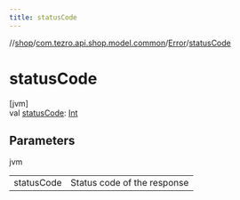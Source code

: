 ```yaml
---
title: statusCode
---
```

//[shop](../../../index.html)/[com.tezro.api.shop.model.common](../index.html)/[Error](index.html)/[statusCode](status-code.html)



# statusCode



[jvm]\
val [statusCode](status-code.html): [Int](https://kotlinlang.org/api/latest/jvm/stdlib/kotlin/-int/index.html)



## Parameters


jvm

| | |
|---|---|
| statusCode | Status code of the response |




